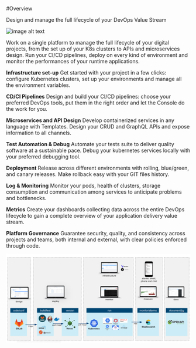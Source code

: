 #Overview

Design and manage the full lifecycle of your DevOps Value Stream


![image alt text](img/devopsc.png)

Work on a single platform to manage the full lifecycle of your digital projects, from the set up of your K8s clusters to APIs and
microservices design. Run your CI/CD pipelines, deploy on every kind of environment and monitor the performances of your
runtime applications.


**Infrastructure set-up**
Get started with your project in a few clicks: configure Kubernetes clusters, set up your environments and manage all the environment variables.

**CD/CI Pipelines**
Design and build your CI/CD pipelines: choose your preferred DevOps tools, put them in the right order and let the Console do the work for you.

**Microservices and API Design**
Develop containerized services in any language with Templates. Design your CRUD and GraphQL APIs and expose information to all channels.

**Test Automation & Debug**
Automate your tests suite to deliver quality software at a sustainable pace. Debug your kubernetes services locally with your preferred debugging tool.

**Deployment**
Release across different environments with rolling, blue/green, and canary releases. Make rollback easy with your GIT files history.

**Log & Monitoring** 
Monitor your pods, health of clusters, storage consumption and communication among services to anticipate problems and bottlenecks.

**Metrics**
Create your dashboards collecting data across the entire DevOps lifecycle to gain a complete overview of your application delivery value stream.

**Platform Governance**
Guarantee security, quality, and consistency across projects and teams, both internal and external, with clear policies enforced through code.

![image alt text](img/overview-3.png)
